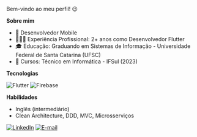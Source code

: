 Bem-vindo ao meu perfil! 😉

**Sobre mim**
- 📱 Desenvolvedor Mobile
- 👨🏼‍💻 Experiência Profissional: 2+ anos como Desenvolvedor Flutter 
- 🎓 Educação: Graduando em Sistemas de Informação - Universidade Federal de Santa Catarina (UFSC)
- 🏫 Cursos: Técnico em Informática - IFSul (2023)  

**Tecnologias**

![Flutter](https://img.shields.io/badge/Flutter-%2302569B.svg?style=for-the-badge&logo=Flutter&logoColor=white)
![Firebase](https://img.shields.io/badge/firebase-%23039BE5.svg?style=for-the-badge&logo=firebase)

**Habilidades**
- Inglês (intermediário)
- Clean Architecture, DDD, MVC, Microsserviços

[![LinkedIn](https://img.shields.io/badge/LinkedIn-0077B5?style=for-the-badge&logo=linkedin&logoColor=white)](https://www.linkedin.com/in/eduardo--faleiro)
[![E-mail](https://img.shields.io/badge/Gmail-D14836?style=for-the-badge&logo=gmail&logoColor=white)](mailto:eduardoviniciusfaleiro@gmail.com)

